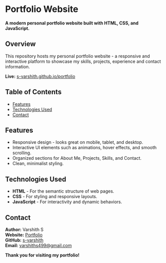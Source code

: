 # Portfolio Website

**A modern personal portfolio website built with HTML, CSS, and JavaScript.**

## Overview

This repository hosts my personal portfolio website - a responsive and interactive platform to showcase my skills, projects, experience and contact information.

**Live:** <a href="https://s-varshith.github.io/portfolio/" target="_blank">s-varshith.github.io/portfolio</a>


## Table of Contents

- [Features](#features)  
- [Technologies Used](#technologies-used)    
- [Contact](#contact)


## Features

- Responsive design - looks great on mobile, tablet, and desktop.
- Interactive UI elements such as animations, hover effects, and smooth scrolling.
- Organized sections for About Me, Projects, Skills, and Contact.
- Clean, minimalist styling.


## Technologies Used

- **HTML** - For the semantic structure of web pages.  
- **CSS** - For styling and responsive layouts.  
- **JavaScript** - For interactivity and dynamic behaviors.


## Contact

**Author:** Varshith S   
**Website:** <a href="https://s-varshith.github.io/portfolio/" target="_blank">Portfolio</a>  
**GitHub:** <a href="https://github.com/s-varshith" target="_blank">s-varshith</a>  
**Email:** <a href="mailto:varshiths499@gmail.com" target="_blank">varshiths499@gmail.com</a>  


**Thank you for visiting my portfolio!**
